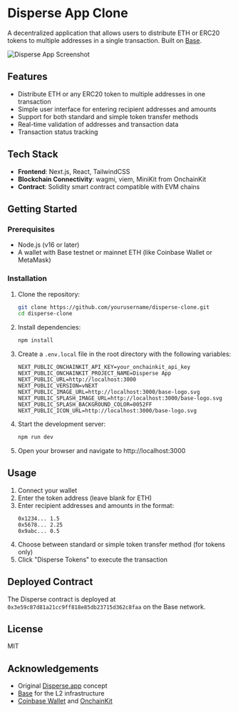 # Disperse App Clone

A decentralized application that allows users to distribute ETH or ERC20 tokens to multiple addresses in a single transaction. Built on [Base](https://base.org).

![Disperse App Screenshot](public/screenshot.png)

## Features

- Distribute ETH or any ERC20 token to multiple addresses in one transaction
- Simple user interface for entering recipient addresses and amounts
- Support for both standard and simple token transfer methods
- Real-time validation of addresses and transaction data
- Transaction status tracking

## Tech Stack

- **Frontend**: Next.js, React, TailwindCSS
- **Blockchain Connectivity**: wagmi, viem, MiniKit from OnchainKit
- **Contract**: Solidity smart contract compatible with EVM chains

## Getting Started

### Prerequisites

- Node.js (v16 or later)
- A wallet with Base testnet or mainnet ETH (like Coinbase Wallet or MetaMask)

### Installation

1. Clone the repository:
   ```bash
   git clone https://github.com/yourusername/disperse-clone.git
   cd disperse-clone
   ```

2. Install dependencies:
   ```bash
   npm install
   ```

3. Create a `.env.local` file in the root directory with the following variables:
   ```
   NEXT_PUBLIC_ONCHAINKIT_API_KEY=your_onchainkit_api_key
   NEXT_PUBLIC_ONCHAINKIT_PROJECT_NAME=Disperse App
   NEXT_PUBLIC_URL=http://localhost:3000
   NEXT_PUBLIC_VERSION=vNEXT
   NEXT_PUBLIC_IMAGE_URL=http://localhost:3000/base-logo.svg
   NEXT_PUBLIC_SPLASH_IMAGE_URL=http://localhost:3000/base-logo.svg
   NEXT_PUBLIC_SPLASH_BACKGROUND_COLOR=0052FF
   NEXT_PUBLIC_ICON_URL=http://localhost:3000/base-logo.svg
   ```

4. Start the development server:
   ```bash
   npm run dev
   ```

5. Open your browser and navigate to http://localhost:3000

## Usage

1. Connect your wallet
2. Enter the token address (leave blank for ETH)
3. Enter recipient addresses and amounts in the format:
   ```
   0x1234... 1.5
   0x5678... 2.25
   0x9abc... 0.5
   ```
4. Choose between standard or simple token transfer method (for tokens only)
5. Click "Disperse Tokens" to execute the transaction

## Deployed Contract

The Disperse contract is deployed at `0x3e59c87d81a21cc9ff818e85db23715d362c8faa` on the Base network.

## License

MIT

## Acknowledgements

- Original [Disperse.app](https://disperse.app) concept
- [Base](https://base.org) for the L2 infrastructure
- [Coinbase Wallet](https://www.coinbase.com/wallet) and [OnchainKit](https://docs.onchainkit.com/)
